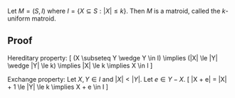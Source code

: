 Let $M = (S, I)$ where $I = \{ X \subseteq S: |X| \le k \}$.
Then $M$ is a matroid, called the $k$-uniform matroid.

## Proof

Hereditary property:
\[ (X \subseteq Y \wedge Y \in I) \implies (|X| \le |Y| \wedge |Y| \le k) \implies |X| \le k \implies X \in I \]

Exchange property:
Let $X, Y \in I$ and $|X| < |Y|$. Let $e \in Y - X$.
\[ |X + e| = |X| + 1 \le |Y| \le k \implies X + e \in I \]

